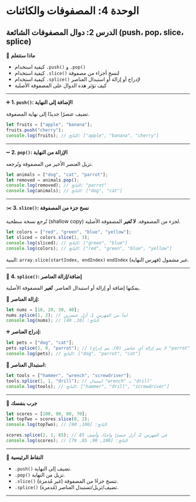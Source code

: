# الوحدة 4: المصفوفات والكائنات

## الدرس 2: دوال المصفوفات الشائعة (push، pop، slice، splice)

🧠 **ماذا ستتعلم**
*	كيفية استخدام `.push()` و `.pop()`
*	كيفية استخدام `.slice()` لنسخ أجزاء من مصفوفة
*	كيفية استخدام `.splice()` لإدراج أو إزالة أو استبدال العناصر
*	كيف تؤثر هذه الدوال على المصفوفة الأصلية

---

➕ **1. `push()`: الإضافة إلى النهاية**

تضيف عنصرًا جديدًا إلى نهاية المصفوفة.
```javascript
let fruits = ["apple", "banana"];
fruits.push("cherry");
console.log(fruits); // الناتج: ["apple", "banana", "cherry"]
```

---

➖ **2. `pop()`: الإزالة من النهاية**

تزيل العنصر الأخير من المصفوفة وتُرجعه.
```javascript
let animals = ["dog", "cat", "parrot"];
let removed = animals.pop();
console.log(removed); // الناتج: "parrot"
console.log(animals); // الناتج: ["dog", "cat"]
```

---

✂️ **3. `slice()`: نسخ جزء من المصفوفة**

تُرجع نسخة سطحية (shallow copy) لجزء من المصفوفة.
**لا تُغير** المصفوفة الأصلية.
```javascript
let colors = ["red", "green", "blue", "yellow"];
let sliced = colors.slice(1, 3);
console.log(sliced); // الناتج: ["green", "blue"]
console.log(colors); // الناتج: ["red", "green", "blue", "yellow"]
```
البنية: `array.slice(startIndex, endIndex)`
`endIndex` (فهرس النهاية) غير مشمول.

---

🔁 **4. `splice()`: إضافة/إزالة العناصر**

يمكنها إضافة أو إزالة أو استبدال العناصر.
**تُغير** المصفوفة الأصلية.

🧹 **إزالة العناصر:**
```javascript
let nums = [10, 20, 30, 40];
nums.splice(1, 2); // ابدأ من الفهرس 1، أزل عنصرين
console.log(nums); // الناتج: [10, 40]
```

➕ **إدراج العناصر:**
```javascript
let pets = ["dog", "cat"];
pets.splice(1, 0, "parrot"); // (لا يتم إزالة أي عناصر (0)، يتم إدراج "parrot" في الفهرس 1)
console.log(pets); // الناتج: ["dog", "parrot", "cat"]
```

🔄 **استبدال العناصر:**
```javascript
let tools = ["hammer", "wrench", "screwdriver"];
tools.splice(1, 1, "drill"); // استبدل "wrench" بـ "drill"
console.log(tools); // الناتج: ["hammer", "drill", "screwdriver"]
```

---

🧪 **جرب بنفسك**
```javascript
let scores = [100, 90, 80, 70];
let topTwo = scores.slice(0, 2);
console.log(topTwo); // الناتج: [100, 90]

scores.splice(2, 1, 85); // في الفهرس 2، أزل عنصرًا واحدًا، وأضف 85
console.log(scores); // الناتج: [100, 90, 85, 70]
```

---

🧠 **النقاط الرئيسية**
*	`.push()` تضيف إلى النهاية.
*	`.pop()` تزيل من النهاية.
*	`.slice()` تنسخ جزءًا من المصفوفة (غير مُدمرة).
*	`.splice()` تضيف/تزيل/تستبدل العناصر (مُدمرة).

---